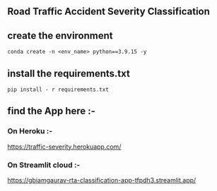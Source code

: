 ## Road Traffic Accident Severity Classification


## create the environment

`conda create -n <env_name> python==3.9.15 -y`

## install the requirements.txt

`pip install - r requirements.txt`


## find the App here :- 

### On Heroku :-

https://traffic-severity.herokuapp.com/


### On Streamlit cloud :-

https://gbiamgaurav-rta-classification-app-tfpdh3.streamlit.app/



